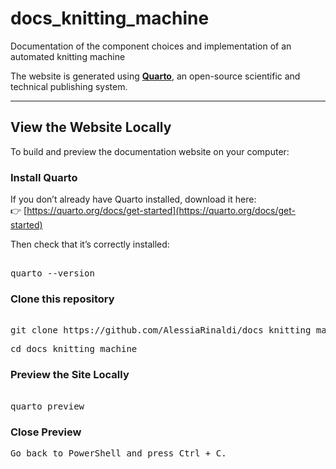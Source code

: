 # docs_knitting_machine
Documentation of the component choices and implementation of an automated knitting machine

The website is generated using [**Quarto**](https://quarto.org), an open-source scientific and technical publishing system.

---

## View the Website Locally

To build and preview the documentation website on your computer:

### Install Quarto

If you don’t already have Quarto installed, download it here:  
👉 [https://quarto.org/docs/get-started](https://quarto.org/docs/get-started)

Then check that it’s correctly installed:

<pre> 
quarto --version
</pre>

### Clone this repository

<pre> 
git clone https://github.com/AlessiaRinaldi/docs_knitting_machine 
</pre>
<pre>cd docs_knitting_machine 
</pre>

### Preview the Site Locally

<pre> 
quarto preview 
</pre>

### Close Preview
<pre>
Go back to PowerShell and press Ctrl + C.
</pre>
